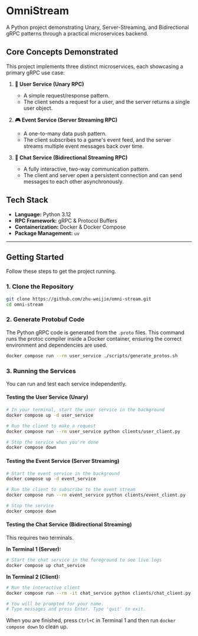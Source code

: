 # OmniStream

A Python project demonstrating Unary, Server-Streaming, and Bidirectional gRPC patterns through a practical microservices backend.

## Core Concepts Demonstrated

This project implements three distinct microservices, each showcasing a primary gRPC use case:

1.  **👤 User Service (Unary RPC)**
    *   A simple request/response pattern.
    *   The client sends a request for a user, and the server returns a single user object.

2.  **🎮 Event Service (Server Streaming RPC)**
    *   A one-to-many data push pattern.
    *   The client subscribes to a game's event feed, and the server streams multiple event messages back over time.

3.  **💬 Chat Service (Bidirectional Streaming RPC)**
    *   A fully interactive, two-way communication pattern.
    *   The client and server open a persistent connection and can send messages to each other asynchronously.

## Tech Stack

*   **Language:** Python 3.12
*   **RPC Framework:** gRPC & Protocol Buffers
*   **Containerization:** Docker & Docker Compose
*   **Package Management:** `uv`

---

## Getting Started

Follow these steps to get the project running.

### 1. Clone the Repository

```bash
git clone https://github.com/zhu-weijie/omni-stream.git
cd omni-stream
```

### 2. Generate Protobuf Code

The Python gRPC code is generated from the `.proto` files. This command runs the protoc compiler inside a Docker container, ensuring the correct environment and dependencies are used.

```bash
docker compose run --rm user_service ./scripts/generate_protos.sh
```

### 3. Running the Services

You can run and test each service independently.

#### Testing the User Service (Unary)

```bash
# In your terminal, start the user service in the background
docker compose up -d user_service

# Run the client to make a request
docker compose run --rm user_service python clients/user_client.py

# Stop the service when you're done
docker compose down
```

#### Testing the Event Service (Server Streaming)

```bash
# Start the event service in the background
docker compose up -d event_service

# Run the client to subscribe to the event stream
docker compose run --rm event_service python clients/event_client.py

# Stop the service
docker compose down
```

#### Testing the Chat Service (Bidirectional Streaming)

This requires two terminals.

**In Terminal 1 (Server):**
```bash
# Start the chat service in the foreground to see live logs
docker compose up chat_service
```

**In Terminal 2 (Client):**
```bash
# Run the interactive client
docker compose run --rm -it chat_service python clients/chat_client.py

# You will be prompted for your name.
# Type messages and press Enter. Type 'quit' to exit.
```

When you are finished, press `Ctrl+C` in Terminal 1 and then run `docker compose down` to clean up.
